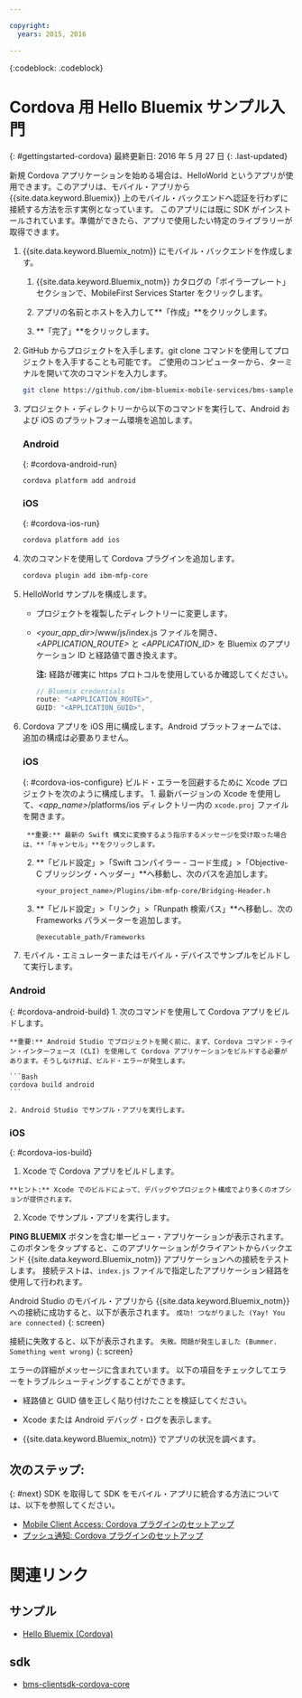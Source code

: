```yaml
---

copyright:
  years: 2015, 2016

---
```

<!-- Attribute definitions -->
{:codeblock: .codeblock}

# Cordova 用 Hello Bluemix サンプル入門
{: #gettingstarted-cordova}
最終更新日: 2016 年 5 月 27 日
{: .last-updated}

新規 Cordova アプリケーションを始める場合は、HelloWorld というアプリが使用できます。このアプリは、モバイル・アプリから {{site.data.keyword.Bluemix}} 上のモバイル・バックエンドへ認証を行わずに接続する方法を示す実例となっています。
このアプリには既に SDK がインストールされています。準備ができたら、アプリで使用したい特定のライブラリーが取得できます。

1. {{site.data.keyword.Bluemix_notm}} にモバイル・バックエンドを作成します。

	1. {{site.data.keyword.Bluemix_notm}} カタログの「ボイラープレート」セクションで、MobileFirst Services Starter をクリックします。
	1. アプリの名前とホストを入力して**「作成」**をクリックします。

	1. **「完了」**をクリックします。

2. GitHub からプロジェクトを入手します。git clone コマンドを使用してプロジェクトを入手することも可能です。
ご使用のコンピューターから、ターミナルを開いて次のコマンドを入力します。

	```Bash
	git clone https://github.com/ibm-bluemix-mobile-services/bms-samples-cordova-helloworld
	```

3. プロジェクト・ディレクトリーから以下のコマンドを実行して、Android および iOS のプラットフォーム環境を追加します。

	### Android
	{: #cordova-android-run}

	```Bash
	cordova platform add android
	```

	### iOS
	{: #cordova-ios-run}

	```Bash
	cordova platform add ios
	```

4. 次のコマンドを使用して Cordova プラグインを追加します。

	```Bash
	cordova plugin add ibm-mfp-core
	```

5. HelloWorld サンプルを構成します。

	* プロジェクトを複製したディレクトリーに変更します。
	* *&lt;your_app_dir&gt;*/www/js/index.js ファイルを開き、*&lt;APPLICATION_ROUTE&gt;* と *&lt;APPLICATION_ID&gt;* を Bluemix のアプリケーション ID と経路値で置き換えます。

		**注:** 経路が確実に https プロトコルを使用しているか確認してください。

		```Javascript
		// Bluemix credentials
		route: "<APPLICATION_ROUTE>",
		GUID: "<APPLICATION_GUID>",
		```

6. Cordova アプリを iOS 用に構成します。Android プラットフォームでは、追加の構成は必要ありません。

	### iOS
	{: #cordova-ios-configure}
ビルド・エラーを回避するために Xcode プロジェクトを次のように構成します。	1. 最新バージョンの Xcode を使用して、*&lt;app_name&gt;*/platforms/ios ディレクトリー内の `xcode.proj` ファイルを開きます。

		**重要:** 最新の Swift 構文に変換するよう指示するメッセージを受け取った場合は、**「キャンセル」**をクリックします。

	2. **「ビルド設定」>「Swift コンパイラー - コード生成」>「Objective-C ブリッジング・ヘッダー」**へ移動し、次のパスを追加します。

		```
		<your_project_name>/Plugins/ibm-mfp-core/Bridging-Header.h
		```

	3. **「ビルド設定」>「リンク」>「Runpath 検索パス」**へ移動し、次の Frameworks パラメーターを追加します。

		```
		@executable_path/Frameworks
		```

7. モバイル・エミュレーターまたはモバイル・デバイスでサンプルをビルドして実行します。

  ### Android
  {: #cordova-android-build}
	1. 次のコマンドを使用して Cordova アプリをビルドします。

    **重要:** Android Studio でプロジェクトを開く前に、まず、Cordova コマンド・ライン・インターフェース (CLI) を使用して Cordova アプリケーションをビルドする必要があります。そうしなければ、ビルド・エラーが発生します。

	```Bash
	cordova build android
	```

	2. Android Studio でサンプル・アプリを実行します。

  ### iOS
  {: #cordova-ios-build}
  1. Xcode で Cordova アプリをビルドします。

    **ヒント:** Xcode でのビルドによって、デバッグやプロジェクト構成でより多くのオプションが提供されます。

  2. Xcode でサンプル・アプリを実行します。

**PING BLUEMIX** ボタンを含む単一ビュー・アプリケーションが表示されます。
このボタンをタップすると、このアプリケーションがクライアントからバックエンド {{site.data.keyword.Bluemix_notm}} アプリケーションへの接続をテストします。
接続テストは、`index.js` ファイルで指定したアプリケーション経路を使用して行われます。

<!--
![Hello World application successfully connected to Bluemix](images/yayconnected.jpg "Figure 1. Hello World application successfully connected to Bluemix")
-->

  Android Studio のモバイル・アプリから {{site.data.keyword.Bluemix_notm}} への接続に成功すると、以下が表示されます。
  `成功! つながりました (Yay! You are connected)`
  {: screen}


<!--![Hello World application not connected to Bluemix](images/bummer_android.jpg "Figure 2. Hello World application not connected to Bluemix")-->

接続に失敗すると、以下が表示されます。
  `失敗。問題が発生しました (Bummer. Something went wrong)`
  {: screen}
   
エラーの詳細がメッセージに含まれています。
以下の項目をチェックしてエラーをトラブルシューティングすることができます。

- 経路値と GUID 値を正しく貼り付けたことを検証してください。

- Xcode または Android デバッグ・ログを表示します。
- {{site.data.keyword.Bluemix_notm}} でアプリの状況を調べます。

## 次のステップ:
{: #next}
SDK を取得して SDK をモバイル・アプリに統合する方法については、以下を参照してください。
* [Mobile Client Access: Cordova プラグインのセットアップ](../../services/mobileaccess/getting-started-cordova.html)
* [プッシュ通知: Cordova プラグインのセットアップ](../../services/mobilepush/enablepush_cordova.html#setup_sdk_cordova)

# 関連リンク

## サンプル
   * [Hello Bluemix (Cordova)](https://github.com/ibm-bluemix-mobile-services/bms-samples-cordova-helloworld)

## sdk
   * [bms-clientsdk-cordova-core](https://github.com/ibm-bluemix-mobile-services/bms-clientsdk-cordova-plugin-core)

<!--## api
   * [Core API](https://www.{DomainName}/docs/api/content/api/mobilefirst/cordova/core-api-doc/overview-summary.html)
-->
